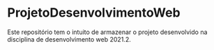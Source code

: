 # ProjetoDesenvolvimentoWeb
Este repositório tem o intuito de armazenar o projeto desenvolvido na disciplina de desenvolvimento web 2021.2.
